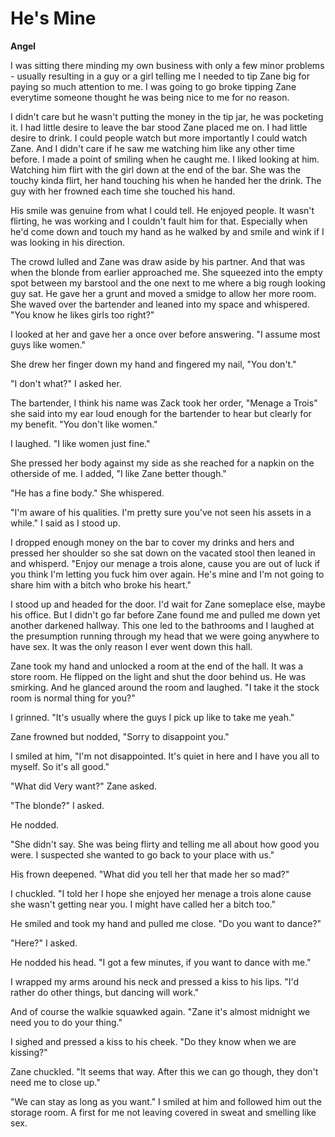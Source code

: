 # He's Mine

**Angel**

I was sitting there minding my own business with only a few minor problems - usually resulting in a guy or a girl telling me I needed to tip Zane big for paying so much attention to me.  I was going to go broke tipping Zane everytime someone thought he was being nice to me for no reason.

I didn't care but he wasn't putting the money in the tip jar, he was pocketing it.  I had little desire to leave the bar stood Zane placed me on.  I had little desire to drink.  I could people watch but more importantly I could watch Zane.  And I didn't care if he saw me watching him like any other time before.  I made a point of smiling when he caught me.  I liked looking at him.  Watching him flirt with the girl down at the end of the bar.  She was the touchy kinda flirt, her hand touching his when he handed her the drink.  The guy with her frowned each time she touched his hand.

His smile was genuine from what I could tell.  He enjoyed people.  It wasn't flirting, he was working and I couldn't fault him for that.  Especially when he'd come down and touch my hand as he walked by and smile and wink if I was looking in his direction.

The crowd lulled and Zane was draw aside by his partner.  And that was when the blonde from earlier approached me.  She squeezed into the empty spot between my barstool and the one next to me where a big rough looking guy sat.  He gave her a grunt and moved a smidge to allow her more room.  She waved over the bartender and leaned into my space and whispered.  "You know he likes girls too right?"

I looked at her and gave her a once over before answering.  "I assume most guys like women."

She drew her finger down my hand and fingered my nail, "You don't."

"I don't what?" I asked her.

The bartender, I think his name was Zack took her order, "Menage a Trois" she said into my ear loud enough for the bartender to hear but clearly for my benefit.  "You don't like women."

I laughed.  "I like women just fine."

She pressed her body against my side as she reached for a napkin on the otherside of me.  I added, "I like Zane better though."

"He has a fine body."  She whispered.

"I'm aware of his qualities.  I'm pretty sure you've not seen his assets in a while."  I said as I stood up.

I dropped enough money on the bar to cover my drinks and hers and pressed her shoulder so she sat down on the vacated stool then leaned in and whisperd.  "Enjoy our menage a trois alone, cause you are out of luck if you think I'm letting you fuck him over again.  He's mine and I'm not going to share him with a bitch who broke his heart."

I stood up and headed for the door.  I'd wait for Zane someplace else, maybe his office.  But I didn't go far before Zane found me and pulled me down yet another darkened hallway.  This one led to the bathrooms and I laughed at the presumption running through my head that we were going anywhere to have sex.  It was the only reason I ever went down this hall.

Zane took my hand and unlocked a room at the end of the hall.  It was a store room.  He flipped on the light and shut the door behind us.  He was smirking.  And he glanced around the room and laughed.  "I take it the stock room is normal thing for you?"

I grinned.  "It's usually where the guys I pick up like to take me yeah."

Zane frowned but nodded, "Sorry to disappoint you."

I smiled at him, "I'm not disappointed.  It's quiet in here and I have you all to myself.  So it's all good."

"What did Very want?"  Zane asked.

"The blonde?"  I asked.

He nodded.

"She didn't say.  She was being flirty and telling me all about how good you were.  I suspected she wanted to go back to your place with us."

His frown deepened.  "What did you tell her that made her so mad?"

I chuckled.  "I told her I hope she enjoyed her menage a trois alone cause she wasn't getting near you.  I might have called her a bitch too."

He smiled and took my hand and pulled me close.  "Do you want to dance?"

"Here?" I asked.

He nodded his head.  "I got a few minutes, if you want to dance with me."

I wrapped my arms around his neck and pressed a kiss to his lips.  "I'd rather do other things, but dancing will work."

And of course the walkie squawked again.  "Zane it's almost midnight we need you to do your thing."

I sighed and pressed a kiss to his cheek.  "Do they know when we are kissing?"

Zane chuckled.  "It seems that way.  After this we can go though, they don't need me to close up."

"We can stay as long as you want."  I smiled at him and followed him out the storage room.  A first for me not leaving covered in sweat and smelling like sex.